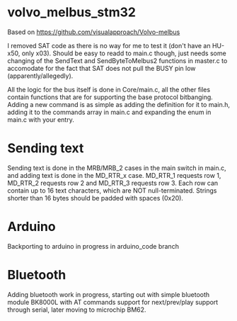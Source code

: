 # volvo_melbus_stm32
Based on https://github.com/visualapproach/Volvo-melbus

I removed SAT code as there is no way for me to test it (don't have an HU-x50, only x03). Should be easy to readd to main.c though, just needs some changing of the SendText and SendByteToMelbus2 functions in master.c to accomodate for the fact that SAT does not pull the BUSY pin low (apparently/allegedly).

All the logic for the bus itself is done in Core/main.c, all the other files contain functions that are for supporting the base protocol bitbanging. Adding a new command is as simple as adding the definition for it to main.h, adding it to the commands array in main.c and expanding the enum in main.c with your entry.

# Sending text
Sending text is done in the MRB/MRB_2 cases in the main switch in main.c, and adding text is done in the MD_RTR_x case. MD_RTR_1 requests row 1, MD_RTR_2 requests row 2 and MD_RTR_3 requests row 3. Each row can contain up to 16 text characters, which are NOT null-terminated. Strings shorter than 16 bytes should be padded with spaces (0x20).

# Arduino
Backporting to arduino in progress in arduino_code branch

# Bluetooth
Adding bluetooth work in progress, starting out with simple bluetooth module BK8000L with AT commands support for next/prev/play support through serial, later moving to microchip BM62.
